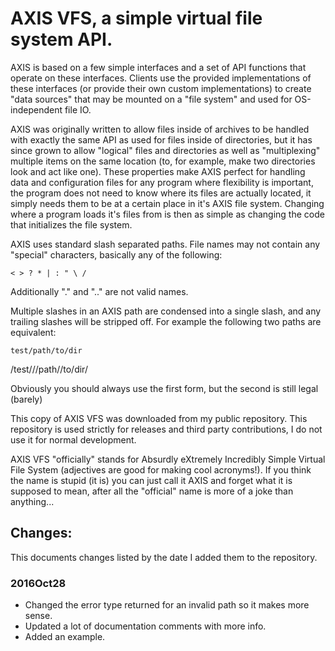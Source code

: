 # AXIS VFS, a simple virtual file system API.

AXIS is based on a few simple interfaces and a set of API functions that operate on these interfaces.
Clients use the provided implementations of these interfaces (or provide their own custom implementations)
to create "data sources" that may be mounted on a "file system" and used for OS-independent file IO.

AXIS was originally written to allow files inside of archives to be handled with exactly the same API as
used for files inside of directories, but it has since grown to allow "logical" files and directories as
well as "multiplexing" multiple items on the same location (to, for example, make two directories look
and act like one). These properties make AXIS perfect for handling data and configuration files for any
program where flexibility is important, the program does not need to know where its files are actually
located, it simply needs them to be at a certain place in it's AXIS file system. Changing where a program
loads it's files from is then as simple as changing the code that initializes the file system.

AXIS uses standard slash separated paths. File names may not contain any "special" characters, basically
any of the following:

	< > ? * | : " \ /

Additionally "." and ".." are not valid names.

Multiple slashes in an AXIS path are condensed into a single slash, and any trailing slashes will be stripped off.
For example the following two paths are equivalent:

	test/path/to/dir
  /test///path//to/dir/

Obviously you should always use the first form, but the second is still legal (barely)

This copy of AXIS VFS was downloaded from my public repository. This repository is used strictly for releases and third party contributions, I do not use it for normal development.

AXIS VFS "officially" stands for Absurdly eXtremely Incredibly Simple Virtual File System (adjectives are
good for making cool acronyms!). If you think the name is stupid (it is) you can just call it AXIS and
forget what it is supposed to mean, after all the "official" name is more of a joke than anything...

## Changes:

This documents changes listed by the date I added them to the repository.

### 2016Oct28

* Changed the error type returned for an invalid path so it makes more sense.
* Updated a lot of documentation comments with more info.
* Added an example.
